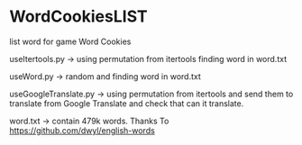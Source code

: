 # WordCookiesLIST
list word for game Word Cookies

useItertools.py -> using permutation from itertools finding word in word.txt

useWord.py -> random and finding word in word.txt

useGoogleTranslate.py -> using permutation from itertools and send them to translate from Google Translate and check that can it translate.

word.txt -> contain 479k words. Thanks To https://github.com/dwyl/english-words
